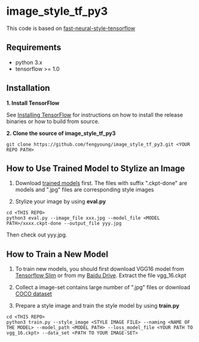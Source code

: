 # image_style_tf_py3

This code is based on [fast-neural-style-tensorflow](https://github.com/hzy46/fast-neural-style-tensorflow)

## Requirements

- python 3.x
- tensorflow >= 1.0

## Installation

**1. Install TensorFlow**

See [Installing TensorFlow](https://www.tensorflow.org/install/) for instructions on how to install the release binaries or how to build from source.

**2. Clone the source of image_style_tf_py3**

```
git clone https://github.com/fengyoung/image_style_tf_py3.git <YOUR REPO PATH>
```

## How to Use Trained Model to Stylize an Image

1. Download [trained models](http://pan.baidu.com/s/1kURjpLd) first. The files with suffix ".ckpt-done" are models and  ".jpg" files are corresponding style images

2. Stylize your image by using **eval.py**
```
cd <THIS REPO>
python3 eval.py --image_file xxx.jpg --model_file <MODEL PATH>/xxxx.ckpt-done --output_file yyy.jpg
```
Then check out yyy.jpg.

## How to Train a New Model

1. To train new models, you should first download VGG16 model from [Tensorflow Slim](http://download.tensorflow.org/models/vgg_16_2016_08_28.tar.gz) or from my [Baidu Drive](http://pan.baidu.com/s/1eRDMtsY). Extract the file vgg_16.ckpt

2. Collect a image-set contains large number of ".jpg" files or download [COCO dataset](http://pan.baidu.com/s/1c2thNGG)

3. Prepare a style image and train the style model by using **train.py**
```
cd <THIS REPO>
python3 train.py --style_image <STYLE IMAGE FILE> --naming <NAME OF THE MODEL> --model_path <MODEL PATH> --loss_model_file <YOUR PATH TO vgg_16.ckpt> --data_set <PATH TO YOUR IMAGE-SET>
```




